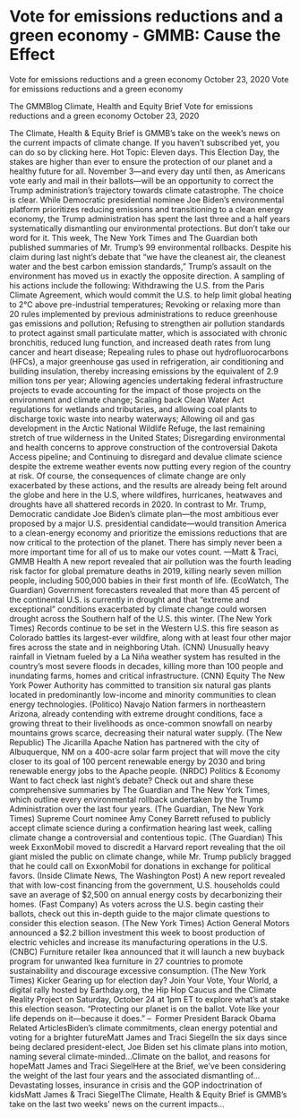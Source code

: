# Vote for emissions reductions and a green economy - GMMB: Cause the Effect


Vote for emissions reductions and a green economy
October 23, 2020
Vote for emissions reductions and a green economy
 
The GMMBlog
Climate, Health and Equity Brief Vote for emissions reductions and a green economy
October 23, 2020
 
The Climate, Health & Equity Brief is GMMB’s take on the week’s news on the current impacts of climate change. If you haven’t subscribed yet, you can do so by clicking here.
Hot Topic: Eleven days. This Election Day, the stakes are higher than ever to ensure the protection of our planet and a healthy future for all. November 3—and every day until then, as Americans vote early and mail in their ballots—will be an opportunity to correct the Trump administration’s trajectory towards climate catastrophe. The choice is clear. While Democratic presidential nominee Joe Biden’s environmental platform prioritizes reducing emissions and transitioning to a clean energy economy, the Trump administration has spent the last three and a half years systematically dismantling our environmental protections.
But don’t take our word for it. This week, The New York Times and The Guardian both published summaries of Mr. Trump’s 99 environmental rollbacks. Despite his claim during last night’s debate that “we have the cleanest air, the cleanest water and the best carbon emission standards,” Trump’s assault on the environment has moved us in exactly the opposite direction. A sampling of his actions include the following:
Withdrawing the U.S. from the Paris Climate Agreement, which would commit the U.S. to help limit global heating to 2°C above pre-industrial temperatures;
Revoking or relaxing more than 20 rules implemented by previous administrations to reduce greenhouse gas emissions and pollution;
Refusing to strengthen air pollution standards to protect against small particulate matter, which is associated with chronic bronchitis, reduced lung function, and increased death rates from lung cancer and heart disease;
Repealing rules to phase out hydrofluorocarbons (HFCs), a major greenhouse gas used in refrigeration, air conditioning and building insulation, thereby increasing emissions by the equivalent of 2.9 million tons per year;
Allowing agencies undertaking federal infrastructure projects to evade accounting for the impact of those projects on the environment and climate change;
Scaling back Clean Water Act regulations for wetlands and tributaries, and allowing coal plants to discharge toxic waste into nearby waterways;
Allowing oil and gas development in the Arctic National Wildlife Refuge, the last remaining stretch of true wilderness in the United States;
Disregarding environmental and health concerns to approve construction of the controversial Dakota Access pipeline; and
Continuing to disregard and devalue climate science despite the extreme weather events now putting every region of the country at risk.
Of course, the consequences of climate change are only exacerbated by these actions, and the results are already being felt around the globe and here in the U.S, where wildfires, hurricanes, heatwaves and droughts have all shattered records in 2020.
In contrast to Mr. Trump, Democratic candidate Joe Biden’s climate plan—the most ambitious ever proposed by a major U.S. presidential candidate—would transition America to a clean-energy economy and prioritize the emissions reductions that are now critical to the protection of the planet. There has simply never been a more important time for all of us to make our votes count.
—Matt & Traci, GMMB
Health
A new report revealed that air pollution was the fourth leading risk factor for global premature deaths in 2019, killing nearly seven million people, including 500,000 babies in their first month of life. (EcoWatch, The Guardian)
Government forecasters revealed that more than 45 percent of the continental U.S. is currently in drought and that “extreme and exceptional” conditions exacerbated by climate change could worsen drought across the Southern half of the U.S. this winter. (The New York Times)
Records continue to be set in the Western U.S. this fire season as Colorado battles its largest-ever wildfire, along with at least four other major fires across the state and in neighboring Utah. (CNN)
Unusually heavy rainfall in Vietnam fueled by a La Niña weather system has resulted in the country’s most severe floods in decades, killing more than 100 people and inundating farms, homes and critical infrastructure. (CNN)
Equity
The New York Power Authority has committed to transition six natural gas plants located in predominantly low-income and minority communities to clean energy technologies. (Politico)
Navajo Nation farmers in northeastern Arizona, already contending with extreme drought conditions, face a growing threat to their livelihoods as once-common snowfall on nearby mountains grows scarce, decreasing their natural water supply. (The New Republic)
The Jicarilla Apache Nation has partnered with the city of Albuquerque, NM on a 400-acre solar farm project that will move the city closer to its goal of 100 percent renewable energy by 2030 and bring renewable energy jobs to the Apache people. (NRDC)
Politics & Economy
Want to fact check last night’s debate? Check out and share these comprehensive summaries by The Guardian and The New York Times, which outline every environmental rollback undertaken by the Trump Administration over the last four years. (The Guardian, The New York Times)
Supreme Court nominee Amy Coney Barrett refused to publicly accept climate science during a confirmation hearing last week, calling climate change a controversial and contentious topic. (The Guardian)
This week ExxonMobil moved to discredit a Harvard report revealing that the oil giant misled the public on climate change, while Mr. Trump publicly bragged that he could call on ExxonMobil for donations in exchange for political favors. (Inside Climate News, The Washington Post)
A new report revealed that with low-cost financing from the government, U.S. households could save an average of $2,500 on annual energy costs by decarbonizing their homes. (Fast Company)
As voters across the U.S. begin casting their ballots, check out this in-depth guide to the major climate questions to consider this election season. (The New York Times)
Action
General Motors announced a $2.2 billion investment this week to boost production of electric vehicles and increase its manufacturing operations in the U.S. (CNBC)
Furniture retailer Ikea announced that it will launch a new buyback program for unwanted Ikea furniture in 27 countries to promote sustainability and discourage excessive consumption. (The New York Times)
Kicker
Gearing up for election day? Join Your Vote, Your World, a digital rally hosted by Earthday.org, the Hip Hop Caucus and the Climate Reality Project on Saturday, October 24 at 1pm ET to explore what’s at stake this election season.
“Protecting our planet is on the ballot. Vote like your life depends on it—because it does.”
–  Former President Barack Obama
Related ArticlesBiden’s climate commitments, clean energy potential and voting for a brighter futureMatt James and Traci SiegelIn the six days since being declared president-elect, Joe Biden set his climate plans into motion, naming several climate-minded…Climate on the ballot, and reasons for hopeMatt James and Traci SiegelHere at the Brief, we’ve been considering the weight of the last four years and the associated dismantling of…Devastating losses, insurance in crisis and the GOP indoctrination of kidsMatt James & Traci SiegelThe Climate, Health & Equity Brief is GMMB’s take on the last two weeks' news on the current impacts…

